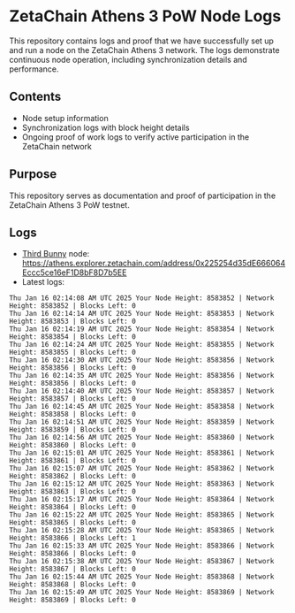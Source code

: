 # ZetaChain Athens 3 PoW Node Logs
This repository contains logs and proof that we have successfully set up and run a node on the ZetaChain Athens 3 network. The logs demonstrate continuous node operation, including synchronization details and performance.

## Contents
- Node setup information
- Synchronization logs with block height details
- Ongoing proof of work logs to verify active participation in the ZetaChain network

## Purpose
This repository serves as documentation and proof of participation in the ZetaChain Athens 3 PoW testnet.

## Logs

- [Third Bunny](https://thirdbunny.xyz/) node: https://athens.explorer.zetachain.com/address/0x225254d35dE666064Eccc5ce16eF1D8bF8D7b5EE
- Latest logs:
```
Thu Jan 16 02:14:08 AM UTC 2025 Your Node Height: 8583852 | Network Height: 8583852 | Blocks Left: 0
Thu Jan 16 02:14:14 AM UTC 2025 Your Node Height: 8583853 | Network Height: 8583853 | Blocks Left: 0
Thu Jan 16 02:14:19 AM UTC 2025 Your Node Height: 8583854 | Network Height: 8583854 | Blocks Left: 0
Thu Jan 16 02:14:24 AM UTC 2025 Your Node Height: 8583855 | Network Height: 8583855 | Blocks Left: 0
Thu Jan 16 02:14:30 AM UTC 2025 Your Node Height: 8583856 | Network Height: 8583856 | Blocks Left: 0
Thu Jan 16 02:14:35 AM UTC 2025 Your Node Height: 8583856 | Network Height: 8583856 | Blocks Left: 0
Thu Jan 16 02:14:40 AM UTC 2025 Your Node Height: 8583857 | Network Height: 8583857 | Blocks Left: 0
Thu Jan 16 02:14:45 AM UTC 2025 Your Node Height: 8583858 | Network Height: 8583858 | Blocks Left: 0
Thu Jan 16 02:14:51 AM UTC 2025 Your Node Height: 8583859 | Network Height: 8583859 | Blocks Left: 0
Thu Jan 16 02:14:56 AM UTC 2025 Your Node Height: 8583860 | Network Height: 8583860 | Blocks Left: 0
Thu Jan 16 02:15:01 AM UTC 2025 Your Node Height: 8583861 | Network Height: 8583861 | Blocks Left: 0
Thu Jan 16 02:15:07 AM UTC 2025 Your Node Height: 8583862 | Network Height: 8583862 | Blocks Left: 0
Thu Jan 16 02:15:12 AM UTC 2025 Your Node Height: 8583863 | Network Height: 8583863 | Blocks Left: 0
Thu Jan 16 02:15:17 AM UTC 2025 Your Node Height: 8583864 | Network Height: 8583864 | Blocks Left: 0
Thu Jan 16 02:15:22 AM UTC 2025 Your Node Height: 8583865 | Network Height: 8583865 | Blocks Left: 0
Thu Jan 16 02:15:28 AM UTC 2025 Your Node Height: 8583865 | Network Height: 8583866 | Blocks Left: 1
Thu Jan 16 02:15:33 AM UTC 2025 Your Node Height: 8583866 | Network Height: 8583866 | Blocks Left: 0
Thu Jan 16 02:15:38 AM UTC 2025 Your Node Height: 8583867 | Network Height: 8583867 | Blocks Left: 0
Thu Jan 16 02:15:44 AM UTC 2025 Your Node Height: 8583868 | Network Height: 8583868 | Blocks Left: 0
Thu Jan 16 02:15:49 AM UTC 2025 Your Node Height: 8583869 | Network Height: 8583869 | Blocks Left: 0
```
